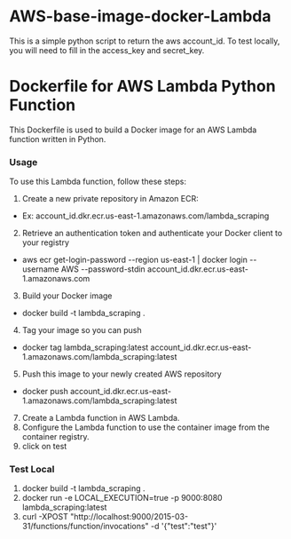 # AWS-base-image-docker-Lambda

This is a simple python script to return the aws account_id.
To test locally, you will need to fill in the access_key and secret_key.

# Dockerfile for AWS Lambda Python Function

This Dockerfile is used to build a Docker image for an AWS Lambda function written in Python.

### Usage

To use this Lambda function, follow these steps:
1. Create a new private repository in Amazon ECR:
- Ex: account_id.dkr.ecr.us-east-1.amazonaws.com/lambda_scraping
2. Retrieve an authentication token and authenticate your Docker client to your registry
- aws ecr get-login-password --region us-east-1 | docker login --username AWS --password-stdin account_id.dkr.ecr.us-east-1.amazonaws.com
3. Build your Docker image
- docker build -t lambda_scraping .
4. Tag your image so you can push
- docker tag lambda_scraping:latest account_id.dkr.ecr.us-east-1.amazonaws.com/lambda_scraping:latest
5. Push this image to your newly created AWS repository
- docker push account_id.dkr.ecr.us-east-1.amazonaws.com/lambda_scraping:latest
7. Create a Lambda function in AWS Lambda.
8. Configure the Lambda function to use the container image from the container registry.
9. click on test

### Test Local
1. docker build -t lambda_scraping .
2. docker run -e LOCAL_EXECUTION=true -p 9000:8080 lambda_scraping:latest
3. curl -XPOST "http://localhost:9000/2015-03-31/functions/function/invocations" -d '{"test":"test"}'
